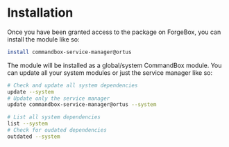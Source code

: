 # Installation

Once you have been granted access to the package on ForgeBox, you can install the module like so:

```bash
install commandbox-service-manager@ortus
```

The module will be installed as a global/system CommandBox module.  You can update all your system modules or just the service manager like so:

```bash
# Check and update all system dependencies
update --system
# Update only the service manager
update commandbox-service-manager@ortus --system

# List all system dependencies
list --system
# Check for oudated dependencies
outdated --system
```

## 

